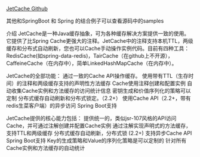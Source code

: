 [JetCache Github](https://github.com/alibaba/jetcache)


其他和SpringBoot 和 Spring 的结合例子可以查看源码中的samples


介绍
JetCache是一种Java缓存抽象，可为各种缓存解决方案提供一致的使用。它提供了比Spring Cache更强大的注释。JetCache中的注释支持本机TTL，两级缓存和分布式自动刷新，您也可以Cache手动操作实例代码。目前有四种工具：RedisCache(如spring-data-redis)，TairCache（在github上不开源）， CaffeineCache（在内存中），简单LinkedHashMapCache（在内存中）。

JetCache的全部功能：
    通过一致的Cache API操作缓存。
    使用带有TTL（生存时间）的注释和两级缓存支持的声明性方法缓存
    Cache使用注释创建和配置实例
    自动收集Cache实例和方法缓存的访问统计信息
    密钥生成和价值序列化的策略可以定制
    分布式缓存自动刷新和分布式锁定。（2.2+）
    使用Cache API（2.2+，带有redis生菜客户端）的异步访问
    Spring Boot支持
    
JetCache提供的核心能力包括：
    提供统一的，类似jsr-107风格的API访问Cache，并可通过注解创建并配置Cache实例
    通过注解实现声明式的方法缓存，支持TTL和两级缓存
    分布式缓存自动刷新，分布式锁 (2.2+)
    支持异步Cache API
    Spring Boot支持
    Key的生成策略和Value的序列化策略是可以定制的
    针对所有Cache实例和方法缓存的自动统计

